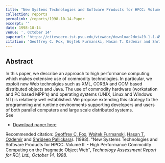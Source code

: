 ```yaml
---
title: "New Systems Technologies and Software Products for HPCC: Volume III - High Performance Commodity Computing on the Pragmatic Object Web"
collection: reports
permalink: /reports/1998-10-14-Paper
excerpt: ''
date: 1998-10-14
venue: ', October 14'
paperurl: 'https://citeseerx.ist.psu.edu/viewdoc/download?doi=10.1.1.457.6108&rep=rep1&type=pdf'
citation: 'Geoffrey C. Fox, Wojtek Furmanski, Hasan T. Ozdemir and Shrideep Pallickara. (1998). &quot;New Systems Technologies and Software Products for HPCC: Volume III - High Performance Commodity Computing on the Pragmatic Object Web&quot;, <i> Technology Assessment Report for RCI, Ltd., October 14, 1998</i>.'
---
```


Abstract
-------- 
In this paper, we describe an approach to high performance computing which makes extensive use of commodity technologies. 
In particular, we exploit new Web technolgies such as XML, CORBA and COM based distributed objects and Java.
The use of commodity hardware (workstation and PC based MPP's) and operating systems (UNIX, Linux and Windows NT) is relatively well established.
We propose extending this strategy to the programming and runtime environments supporting developers and users of both parallel computers and large scale distributed systems. 
<br>
See 
- [Download paper here](https://citeseerx.ist.psu.edu/viewdoc/download?doi=10.1.1.457.6108&rep=rep1&type=pdf)

Recommended citation: [Geoffrey C. Fox](https://www.linkedin.com/in/geoffrey-fox-10581a1/), [Wojtek Furmanski](https://www.linkedin.com/in/wojtek-furmanski-30248957/), [Hasan T. Ozdemir](https://www.linkedin.com/in/hasantimucinozdemir/) and [Shrideep Pallickara](https://www.linkedin.com/in/shrideep-pallickara-6a50ab26)). (1998). "New Systems Technologies and Software Products for HPCC: Volume III - High Performance Commodity Computing on the Pragmatic Object Web", <i> Technology Assessment Report for RCI, Ltd., October 14, 1998</i>.
